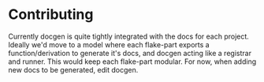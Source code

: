 # Contributing

Currently docgen is quite tightly integrated with the docs for each project. Ideally we'd move to a model where each flake-part exports a function/derivation to generate it's docs, and docgen acting like a registrar and runner. This would keep each flake-part modular. For now, when adding new docs to be generated, edit docgen.
